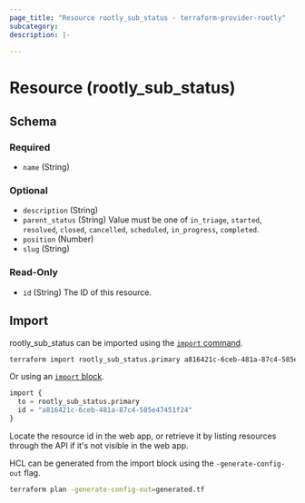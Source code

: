```yaml
---
page_title: "Resource rootly_sub_status - terraform-provider-rootly"
subcategory:
description: |-
    
---
```


# Resource (rootly_sub_status)





<!-- schema generated by tfplugindocs -->
## Schema

### Required

- `name` (String)

### Optional

- `description` (String)
- `parent_status` (String) Value must be one of `in_triage`, `started`, `resolved`, `closed`, `cancelled`, `scheduled`, `in_progress`, `completed`.
- `position` (Number)
- `slug` (String)

### Read-Only

- `id` (String) The ID of this resource.

## Import

rootly_sub_status can be imported using the [`import` command](https://developer.hashicorp.com/terraform/cli/commands/import).

```sh
terraform import rootly_sub_status.primary a816421c-6ceb-481a-87c4-585e47451f24
```

Or using an [`import` block](https://developer.hashicorp.com/terraform/language/import).

```terraform
import {
  to = rootly_sub_status.primary
  id = "a816421c-6ceb-481a-87c4-585e47451f24"
}
```

Locate the resource id in the web app, or retrieve it by listing resources through the API if it's not visible in the web app.

HCL can be generated from the import block using the `-generate-config-out` flag.

```sh
terraform plan -generate-config-out=generated.tf
```
